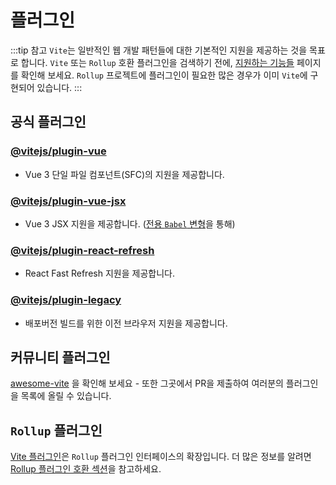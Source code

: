 # 플러그인

:::tip 참고
`Vite`는 일반적인 웹 개발 패턴들에 대한 기본적인 지원을 제공하는 것을 목표로 합니다. `Vite` 또는 `Rollup` 호환 플러그인을 검색하기 전에, [지원하는 기능들](../guide/features.md) 페이지를 확인해 보세요. `Rollup` 프로젝트에 플러그인이 필요한 많은 경우가 이미 `Vite`에 구현되어 있습니다.
:::

## 공식 플러그인

### [@vitejs/plugin-vue](https://github.com/vitejs/vite/tree/main/packages/plugin-vue)

- Vue 3 단일 파일 컴포넌트(SFC)의 지원을 제공합니다.

### [@vitejs/plugin-vue-jsx](https://github.com/vitejs/vite/tree/main/packages/plugin-vue-jsx)

- Vue 3 JSX 지원을 제공합니다. ([전용 `Babel` 변형](https://github.com/vuejs/jsx-next)을 통해)

### [@vitejs/plugin-react-refresh](https://github.com/vitejs/vite/tree/main/packages/plugin-react-refresh)

- React Fast Refresh 지원을 제공합니다.

### [@vitejs/plugin-legacy](https://github.com/vitejs/vite/tree/main/packages/plugin-legacy)

- 배포버전 빌드를 위한 이전 브라우저 지원을 제공합니다.

## 커뮤니티 플러그인

[awesome-vite](https://github.com/vitejs/awesome-vite) 을 확인해 보세요 - 또한 그곳에서 PR을 제출하여 여러분의 플러그인을 목록에 올릴 수 있습니다.

## `Rollup` 플러그인

[Vite 플러그인](../guide/api-plugin)은 `Rollup` 플러그인 인터페이스의 확장입니다. 더 많은 정보를 알려면 [Rollup 플러그인 호환 섹션](../guide/api-plugin#rollup-plugin-compatibility)을 참고하세요.
